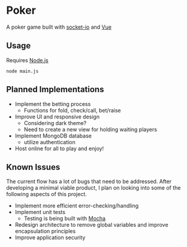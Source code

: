# Poker
A poker game built with [socket-io](https://socket.io) and [Vue](https://vuejs.org)

## Usage
Requires [Node.js](https://nodejs.org/)

`node main.js`

## Planned Implementations
* Implement the betting process
  * Functions for fold, check/call, bet/raise
* Improve UI and responsive design
  * Considering dark theme?
  * Need to create a new view for holding waiting players
* Implement MongoDB database
  * utilize authentication
* Host online for all to play and enjoy!

## Known Issues
The current flow has a lot of bugs that need to be addressed. After developing a minimal viable product, I plan on looking into some of the following aspects of this project.
* Implement more efficient error-checking/handling
* Implement unit tests
  * Testing is being built with [Mocha](https://mochajs.org)
* Redesign architecture to remove global variables and improve encapsulation principles
* Improve application security
